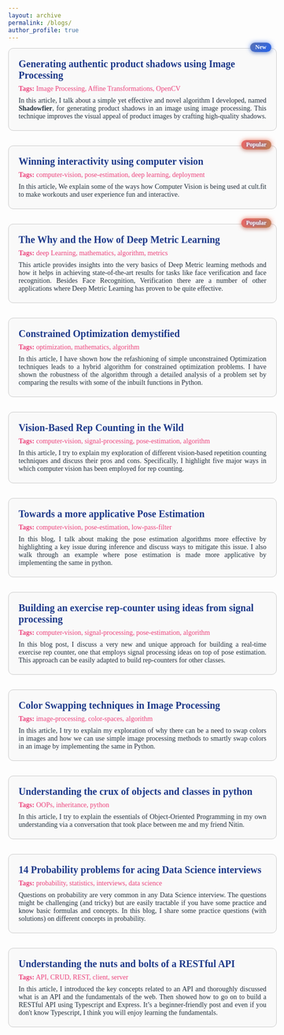 ```yaml
---
layout: archive
permalink: /blogs/
author_profile: true
---
```


<div style="width: 100%;">
  <div style="display: flex; flex-wrap: wrap; justify-content: center; gap: 30px; font-family: 'Times New Roman', Times, serif;">
      <a href="https://levelup.gitconnected.com/shadowfier-407df70c8ae8" style="text-decoration: none; color: inherit; position: relative;">
      <div style="border: 1px solid #ccc; border-radius: 10px; width: 100%; max-width: 600px; padding: 20px; background-color: #f9f9f9; position: relative;">
        <span style="position: absolute; top: -12px; right: 10px; background: linear-gradient(135deg,rgb(91, 114, 179), #2563eb); color: white; padding: 2px 10px; border-radius: 10px; font-size: 12px; font-weight: bold; box-shadow: 0 4px 6px rgba(0, 0, 0, 0.1), 0 0 10px rgba(38, 97, 227, 0.7); text-shadow: 0 0 5px rgba(38, 97, 227, 0.7); transition: transform 0.3s ease;">
          New
        </span>
        <h3 style="color: #1e3a8a; font-size: 20px; margin: 0;">Generating authentic product shadows using Image Processing</h3>
        <p style="color: #ec407a; font-size: 14px; margin: 8px 0;">
          <strong>Tags:</strong> Image Processing, Affine Transformations, OpenCV
        </p>
        <p style="font-size: 14px; color: #212f3c; text-align: justify; margin: 0px 0;">In this article, I talk about a simple yet effective and novel algorithm I developed, named <strong>Shadowfier</strong>, for generating product shadows in an image using image processing. This technique improves the visual appeal of product images by crafting high-quality shadows.</p>
      </div>
    </a>
    <a href="https://blog.cult.fit/posts/winning-interactivity-using-computer-vision" style="text-decoration: none; color: inherit; position: relative;">
      <div style="border: 1px solid #ccc; border-radius: 10px; width: 100%; max-width: 600px; padding: 20px; background-color: #f9f9f9; position: relative;">
        <span style="position: absolute; top: -12px; right: 10px; background: linear-gradient(135deg, rgb(236, 103, 103), rgb(188, 127, 86)); color: white; padding: 2px 10px; border-radius: 10px; font-size: 12px; font-weight: bold; box-shadow: 0 4px 6px rgba(0, 0, 0, 0.1), 0 0 10px rgba(227, 73, 38, 0.7); text-shadow: 0 0 5px rgba(38, 97, 227, 0.7); transition: transform 0.3s ease;">
          Popular
        </span>
        <h3 style="color: #1e3a8a; font-size: 20px; margin: 0;">Winning interactivity using computer vision</h3>
        <p style="color: #ec407a; font-size: 14px; margin: 8px 0;"><strong>Tags:</strong> computer-vision, pose-estimation, deep learning, deployment</p>
        <p style="font-size: 14px; color: #212f3c; text-align: justify; margin: 0px 0;">In this article, We explain some of the ways how Computer Vision is being used at cult.fit to make workouts and user experience fun and interactive.</p>
      </div>
    </a>
    <a href="https://towardsdatascience.com/the-why-and-the-how-of-deep-metric-learning-e70e16e199c0" style="text-decoration: none; color: inherit; position: relative;">
      <div style="border: 1px solid #ccc; border-radius: 10px; width: 100%; max-width: 600px; padding: 20px; background-color: #f9f9f9; position: relative;">
        <span style="position: absolute; top: -12px; right: 10px; background: linear-gradient(135deg, rgb(236, 103, 103), rgb(188, 127, 86)); color: white; padding: 2px 10px; border-radius: 10px; font-size: 12px; font-weight: bold; box-shadow: 0 4px 6px rgba(0, 0, 0, 0.1), 0 0 10px rgba(227, 73, 38, 0.7); text-shadow: 0 0 5px rgba(38, 97, 227, 0.7); transition: transform 0.3s ease;">
          Popular
        </span>
        <h3 style="color: #1e3a8a; font-size: 20px; margin: 0;">The Why and the How of Deep Metric Learning</h3>
        <p style="color: #ec407a; font-size: 14px; margin: 8px 0;"><strong>Tags:</strong> deep Learning, mathematics, algorithm, metrics</p>
        <p style="font-size: 14px; color: #212f3c; text-align: justify; margin: 0px 0;">This article provides insights into the very basics of Deep Metric learning methods and how it helps in achieving state-of-the-art results for tasks like face verification and face recognition. Besides Face Recognition, Verification there are a number of other applications where Deep Metric Learning has proven to be quite effective.</p>
      </div>
    </a>
    <a href="https://towardsdatascience.com/constrained-optimization-demystified-with-implementation-in-python-235639546fa9" style="text-decoration: none; color: inherit;">
      <div style="border: 1px solid #ccc; border-radius: 10px; width: 100%; max-width: 600px; padding: 20px; background-color: #f9f9f9;">
        <h3 style="color: #1e3a8a; font-size: 20px; margin: 0;">Constrained Optimization demystified</h3>
        <p style="color: #ec407a; font-size: 14px; margin: 8px 0;"><strong>Tags:</strong> optimization, mathematics, algorithm</p>
        <p style="font-size: 14px; color: #212f3c; text-align: justify; margin: 0px 0;">In this article, I have shown how the refashioning of simple unconstrained Optimization techniques leads to a hybrid algorithm for constrained optimization problems. I have shown the robustness of the algorithm through a detailed analysis of a problem set by comparing the results with some of the inbuilt functions in Python.</p>
      </div>
    </a>
    <a href="https://medium.com/towards-data-science/vision-based-rep-counting-in-the-wild-cb9a4d1bdb7e" style="text-decoration: none; color: inherit;">
      <div style="border: 1px solid #ccc; border-radius: 10px; width: 100%; max-width: 600px; padding: 20px; background-color: #f9f9f9;">
        <h3 style="color: #1e3a8a; font-size: 20px; margin: 0;">Vision-Based Rep Counting in the Wild</h3>
        <p style="color: #ec407a; font-size: 14px; margin: 8px 0;"><strong>Tags:</strong> computer-vision, signal-processing, pose-estimation, algorithm</p>
        <p style="font-size: 14px; color: #212f3c; text-align: justify; margin: 0px 0;">In this article, I try to explain my exploration of different vision-based repetition counting techniques and discuss their pros and cons. Specifically, I highlight five major ways in which computer vision has been employed for rep counting.</p>
      </div>
    </a>
    <a href="https://towardsdatascience.com/towards-a-more-applicative-pose-estimation-bf18bc311228" style="text-decoration: none; color: inherit;">
      <div style="border: 1px solid #ccc; border-radius: 10px; width: 100%; max-width: 600px; padding: 20px; background-color: #f9f9f9;">
        <h3 style="color: #1e3a8a; font-size: 20px; margin: 0;">Towards a more applicative Pose Estimation</h3>
        <p style="color: #ec407a; font-size: 14px; margin: 8px 0;"><strong>Tags:</strong> computer-vision, pose-estimation, low-pass-filter</p>
        <p style="font-size: 14px; color: #212f3c; text-align: justify; margin: 0px 0;">In this blog, I talk about making the pose estimation algorithms more effective by highlighting a key issue during inference and discuss ways to mitigate this issue. I also walk through an example where pose estimation is made more applicative by implementing the same in python.</p>
      </div>
    </a>
    <a href="https://medium.com/towards-data-science/building-an-exercise-rep-counter-using-ideas-from-signal-processing-fcdf14e76f81" style="text-decoration: none; color: inherit;">
      <div style="border: 1px solid #ccc; border-radius: 10px; width: 100%; max-width: 600px; padding: 20px; background-color: #f9f9f9;">
        <h3 style="color: #1e3a8a; font-size: 20px; margin: 0;">Building an exercise rep-counter using ideas from signal processing</h3>
        <p style="color: #ec407a; font-size: 14px; margin: 8px 0;"><strong>Tags:</strong> computer-vision, signal-processing, pose-estimation, algorithm</p>
        <p style="font-size: 14px; color: #212f3c; text-align: justify; margin: 0px 0;">In this blog post, I discuss a very new and unique approach for building a real-time exercise rep counter, one that employs signal processing ideas on top of pose estimation. This approach can be easily adapted to build rep-counters for other classes.</p>
      </div>
    </a>
    <a href="https://towardsdatascience.com/color-swapping-techniques-in-image-processing-fe594b3ca31a" style="text-decoration: none; color: inherit;">
      <div style="border: 1px solid #ccc; border-radius: 10px; width: 100%; max-width: 600px; padding: 20px; background-color: #f9f9f9;">
        <h3 style="color: #1e3a8a; font-size: 20px; margin: 0;">Color Swapping techniques in Image Processing</h3>
        <p style="color: #ec407a; font-size: 14px; margin: 8px 0;"><strong>Tags:</strong> image-processing, color-spaces, algorithm</p>
        <p style="font-size: 14px; color: #212f3c; text-align: justify; margin: 0px 0;">In this article, I try to explain my exploration of why there can be a need to swap colors in images and how we can use simple image processing methods to smartly swap colors in an image by implementing the same in Python.</p>
      </div>
    </a>
    <a href="https://towardsdatascience.com/understanding-the-crux-of-objects-and-classes-in-python-87c5f4f22d76" style="text-decoration: none; color: inherit;">
      <div style="border: 1px solid #ccc; border-radius: 10px; width: 100%; max-width: 600px; padding: 20px; background-color: #f9f9f9;">
        <h3 style="color: #1e3a8a; font-size: 20px; margin: 0;">Understanding the crux of objects and classes in python</h3>
        <p style="color: #ec407a; font-size: 14px; margin: 8px 0;"><strong>Tags:</strong> OOPs, inheritance, python</p>
        <p style="font-size: 14px; color: #212f3c; text-align: justify; margin: 0px 0;">In this article, I try to explain the essentials of Object-Oriented Programming in my own understanding via a conversation that took place between me and my friend Nitin.</p>
      </div>
    </a>
        <a href="https://towardsdatascience.com/14-probability-problems-for-acing-data-science-interviews-3735025a6425" style="text-decoration: none; color: inherit;">
      <div style="border: 1px solid #ccc; border-radius: 10px; width: 100%; max-width: 600px; padding: 20px; background-color: #f9f9f9;">
        <h3 style="color: #1e3a8a; font-size: 20px; margin: 0;">14 Probability problems for acing Data Science interviews</h3>
        <p style="color: #ec407a; font-size: 14px; margin: 8px 0;"><strong>Tags:</strong> probability, statistics, interviews, data science</p>
        <p style="font-size: 14px; color: #212f3c; text-align: justify; margin: 0px 0;">Questions on probability are very common in any Data Science interview. The questions might be challenging (and tricky) but are easily tractable if you have some practice and know basic formulas and concepts. In this blog, I share some practice questions (with solutions) on different concepts in probability.</p>
      </div>
    </a>
    <a href="https://levelup.gitconnected.com/understanding-the-nuts-and-bolts-of-a-restful-api-implementing-it-using-express-and-typescript-adf5200fd2a0" style="text-decoration: none; color: inherit;">
      <div style="border: 1px solid #ccc; border-radius: 10px; width: 100%; max-width: 600px; padding: 20px; background-color: #f9f9f9;">
        <h3 style="color: #1e3a8a; font-size: 20px; margin: 0;">Understanding the nuts and bolts of a RESTful API</h3>
        <p style="color: #ec407a; font-size: 14px; margin: 8px 0;"><strong>Tags:</strong> API, CRUD, REST, client, server</p>
        <p style="font-size: 14px; color: #212f3c; text-align: justify; margin: 0px 0;">In this article, I introduced the key concepts related to an API and thoroughly discussed what is an API and the fundamentals of the web. Then showed how to go on to build a RESTful API using Typescript and Express. It’s a beginner-friendly post and even if you don't know Typescript, I think you will enjoy learning the fundamentals.</p>
      </div>
    </a>
  </div>
</div>

